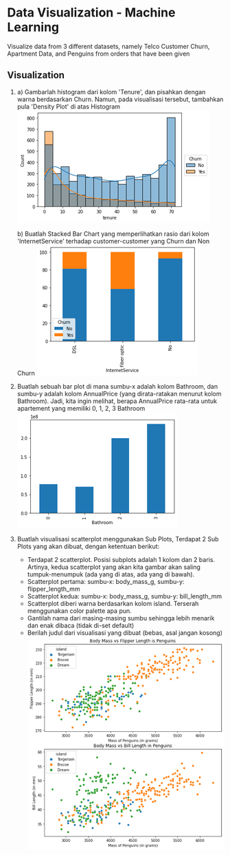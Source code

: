 # Data Visualization - Machine Learning

Visualize data from 3 different datasets, namely Telco Customer Churn, Apartment Data, and Penguins from orders that have been given

## Visualization
1.  a) Gambarlah histogram dari kolom 'Tenure', dan pisahkan dengan warna berdasarkan Churn. Namun, pada visualisasi tersebut, tambahkan pula 'Density Plot' di atas Histogram
       ![gambar](./images/pict1.png)
      
    b) Buatlah Stacked Bar Chart yang memperlihatkan rasio dari kolom 'InternetService' terhadap customer-customer yang Churn dan Non Churn
       ![gambar](./images/pict2.png)
       
2.  Buatlah sebuah bar plot di mana sumbu-x adalah kolom Bathroom, dan sumbu-y adalah kolom AnnualPrice (yang dirata-ratakan menurut kolom Bathroom). Jadi, kita ingin melihat, berapa AnnualPrice rata-rata untuk apartement yang memiliki 0, 1, 2, 3 Bathroom
    ![gambar](./images/pict3.png)
    
3. Buatlah visualisasi scatterplot menggunakan Sub Plots, Terdapat 2 Sub Plots yang akan dibuat, dengan ketentuan berikut:
   - Terdapat 2 scatterplot. Posisi subplots adalah 1 kolom dan 2 baris. Artinya, kedua scatterplot yang akan kita gambar akan saling tumpuk-menumpuk (ada yang di atas, ada yang di bawah).
   - Scatterplot pertama: sumbu-x: body_mass_g, sumbu-y: flipper_length_mm
   - Scatterplot kedua: sumbu-x: body_mass_g, sumbu-y: bill_length_mm
   - Scatterplot diberi warna berdasarkan kolom island. Terserah menggunakan color palette apa pun.
   - Gantilah nama dari masing-masing sumbu sehingga lebih menarik dan enak dibaca (tidak di-set default)
   - Berilah judul dari visualisasi yang dibuat (bebas, asal jangan kosong)
   ![gambar](./images/pict4.png)

